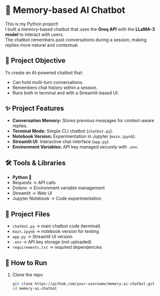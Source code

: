 # 🤖 Memory-based AI Chatbot  

This is my Python project!  
I built a memory-based chatbot that uses the **Groq API** with the **LLaMA-3 model** to interact with users.  
The chatbot remembers past conversations during a session, making replies more natural and contextual.  

## 📌 Project Objective  
To create an AI-powered chatbot that:  
- Can hold multi-turn conversations.  
- Remembers chat history within a session.  
- Runs both in terminal and with a Streamlit-based UI.  

## ✨ Project Features  
- **Conversation Memory:** Stores previous messages for context-aware replies.  
- **Terminal Mode:** Simple CLI chatbot (`chatbot.py`).  
- **Notebook Version:** Experimentation in Jupyter (`main.ipynb`).  
- **Streamlit UI:** Interactive chat interface (`app.py`).  
- **Environment Variables:** API key managed securely with `.env`.  

## 🛠 Tools & Libraries  
- **Python 🐍**  
- Requests → API calls  
- Dotenv → Environment variable management  
- Streamlit → Web UI  
- Jupyter Notebook → Code experimentation  

## 📂 Project Files  
- `chatbot.py` → main chatbot code (terminal)  
- `main.ipynb` → notebook version for testing  
- `app.py` → Streamlit UI version  
- `.env` → API key storage (not uploaded)  
- `requirements.txt` → required dependencies  

## 🚀 How to Run  
1. Clone the repo  
   ```bash
   git clone https://github.com/your-username/memory-ai-chatbot.git
   cd memory-ai-chatbot

